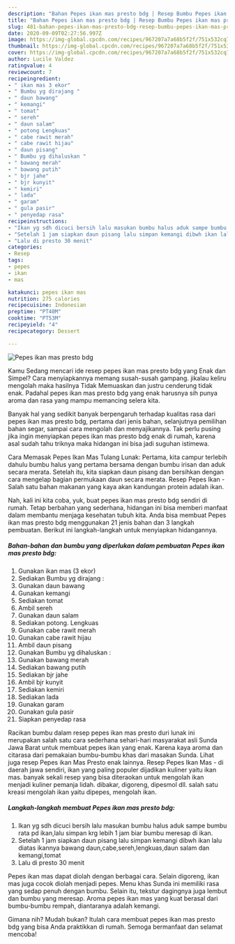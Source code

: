 ```yaml
---
description: "Bahan Pepes ikan mas presto bdg | Resep Bumbu Pepes ikan mas presto bdg Yang Lezat"
title: "Bahan Pepes ikan mas presto bdg | Resep Bumbu Pepes ikan mas presto bdg Yang Lezat"
slug: 481-bahan-pepes-ikan-mas-presto-bdg-resep-bumbu-pepes-ikan-mas-presto-bdg-yang-lezat
date: 2020-09-09T02:27:56.997Z
image: https://img-global.cpcdn.com/recipes/967207a7a68b5f2f/751x532cq70/pepes-ikan-mas-presto-bdg-foto-resep-utama.jpg
thumbnail: https://img-global.cpcdn.com/recipes/967207a7a68b5f2f/751x532cq70/pepes-ikan-mas-presto-bdg-foto-resep-utama.jpg
cover: https://img-global.cpcdn.com/recipes/967207a7a68b5f2f/751x532cq70/pepes-ikan-mas-presto-bdg-foto-resep-utama.jpg
author: Lucile Valdez
ratingvalue: 4
reviewcount: 7
recipeingredient:
- " ikan mas 3 ekor"
- " Bumbu yg dirajang "
- " daun bawang"
- " kemangi"
- " tomat"
- " sereh"
- " daun salam"
- " potong Lengkuas"
- " cabe rawit merah"
- " cabe rawit hijau"
- " daun pisang"
- " Bumbu yg dihaluskan "
- " bawang merah"
- " bawang putih"
- " bjr jahe"
- " bjr kunyit"
- " kemiri"
- " lada"
- " garam"
- " gula pasir"
- " penyedap rasa"
recipeinstructions:
- "Ikan yg sdh dicuci bersih lalu masukan bumbu halus aduk sampe bumbu rata pd ikan,lalu simpan krg lebih 1 jam biar bumbu meresap di ikan."
- "Setelah 1 jam siapkan daun pisang lalu simpan kemangi dibwh ikan lalu diatas ikannya bawang daun,cabe,sereh,lengkuas,daun salam dan kemangi,tomat"
- "Lalu di presto 30 menit"
categories:
- Resep
tags:
- pepes
- ikan
- mas

katakunci: pepes ikan mas 
nutrition: 275 calories
recipecuisine: Indonesian
preptime: "PT40M"
cooktime: "PT53M"
recipeyield: "4"
recipecategory: Dessert

---
```



![Pepes ikan mas presto bdg](https://img-global.cpcdn.com/recipes/967207a7a68b5f2f/751x532cq70/pepes-ikan-mas-presto-bdg-foto-resep-utama.jpg)

Kamu Sedang mencari ide resep pepes ikan mas presto bdg yang Enak dan Simpel? Cara menyiapkannya memang susah-susah gampang. jikalau keliru mengolah maka hasilnya Tidak Memuaskan dan justru cenderung tidak enak. Padahal pepes ikan mas presto bdg yang enak harusnya sih punya aroma dan rasa yang mampu memancing selera kita.

Banyak hal yang sedikit banyak berpengaruh terhadap kualitas rasa dari pepes ikan mas presto bdg, pertama dari jenis bahan, selanjutnya pemilihan bahan segar, sampai cara mengolah dan menyajikannya. Tak perlu pusing jika ingin menyiapkan pepes ikan mas presto bdg enak di rumah, karena asal sudah tahu triknya maka hidangan ini bisa jadi suguhan istimewa.

Cara Memasak Pepes Ikan Mas Tulang Lunak: Pertama, kita campur terlebih dahulu bumbu halus yang pertama bersama dengan bumbu irisan dan aduk secara merata. Setelah itu, kita siapkan daun pisang dan bersihkan dengan cara mengelap bagian permukaan daun secara merata. Resep Pepes Ikan - Salah satu bahan makanan yang kaya akan kandungan protein adalah ikan.


Nah, kali ini kita coba, yuk, buat pepes ikan mas presto bdg sendiri di rumah. Tetap berbahan yang sederhana, hidangan ini bisa memberi manfaat dalam membantu menjaga kesehatan tubuh kita. Anda bisa membuat Pepes ikan mas presto bdg menggunakan 21 jenis bahan dan 3 langkah pembuatan. Berikut ini langkah-langkah untuk menyiapkan hidangannya.

<!--inarticleads1-->

##### Bahan-bahan dan bumbu yang diperlukan dalam pembuatan Pepes ikan mas presto bdg:

1. Gunakan  ikan mas (3 ekor)
1. Sediakan  Bumbu yg dirajang :
1. Gunakan  daun bawang
1. Gunakan  kemangi
1. Sediakan  tomat
1. Ambil  sereh
1. Gunakan  daun salam
1. Sediakan  potong. Lengkuas
1. Gunakan  cabe rawit merah
1. Gunakan  cabe rawit hijau
1. Ambil  daun pisang
1. Gunakan  Bumbu yg dihaluskan :
1. Gunakan  bawang merah
1. Sediakan  bawang putih
1. Sediakan  bjr jahe
1. Ambil  bjr kunyit
1. Sediakan  kemiri
1. Sediakan  lada
1. Gunakan  garam
1. Gunakan  gula pasir
1. Siapkan  penyedap rasa


Racikan bumbu dalam resep pepes ikan mas presto duri lunak ini merupakan salah satu cara sederhana sehari-hari masyarakat asli Sunda Jawa Barat untuk membuat pepes ikan yang enak. Karena kaya aroma dan citarasa dari pemakaian bumbu-bumbu khas dari masakan Sunda. Lihat juga resep Pepes ikan Mas Presto enak lainnya. Resep Pepes Ikan Mas - di daerah jawa sendiri, ikan yang paling populer dijadikan kuliner yaitu ikan mas. banyak sekali resep yang bisa diteraokan untuk mengolah ikan menjadi kuliner pemanja lidah. dibakar, digoreng, dipesmol dll. salah satu kreasi mengolah ikan yaitu dipepes, mengolah ikan. 

<!--inarticleads2-->

##### Langkah-langkah membuat Pepes ikan mas presto bdg:

1. Ikan yg sdh dicuci bersih lalu masukan bumbu halus aduk sampe bumbu rata pd ikan,lalu simpan krg lebih 1 jam biar bumbu meresap di ikan.
1. Setelah 1 jam siapkan daun pisang lalu simpan kemangi dibwh ikan lalu diatas ikannya bawang daun,cabe,sereh,lengkuas,daun salam dan kemangi,tomat
1. Lalu di presto 30 menit


Pepes ikan mas dapat diolah dengan berbagai cara. Selain digoreng, ikan mas juga cocok diolah menjadi pepes. Menu khas Sunda ini memiliki rasa yang sedap penuh dengan bumbu. Selain itu, tekstur dagingnya juga lembut dan bumbu yang meresap. Aroma pepes ikan mas yang kuat berasal dari bumbu-bumbu rempah, diantaranya adalah kemangi. 

Gimana nih? Mudah bukan? Itulah cara membuat pepes ikan mas presto bdg yang bisa Anda praktikkan di rumah. Semoga bermanfaat dan selamat mencoba!
